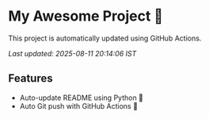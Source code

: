 # My Awesome Project 🚀

This project is automatically updated using GitHub Actions.

_Last updated: 2025-08-11 20:14:06 IST_

## Features
- Auto-update README using Python 🐍
- Auto Git push with GitHub Actions 🤖
